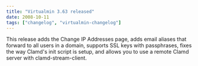 ```yaml
---
title: "Virtualmin 3.63 released"
date: 2008-10-11
tags: ["changelog", "virtualmin-changelog"]
---
```


This release adds the Change IP Addresses page, adds email aliases that forward to all users in a domain, supports SSL keys with passphrases, fixes the way Clamd's init script is setup, and allows you to use a remote Clamd server with clamd-stream-client.

